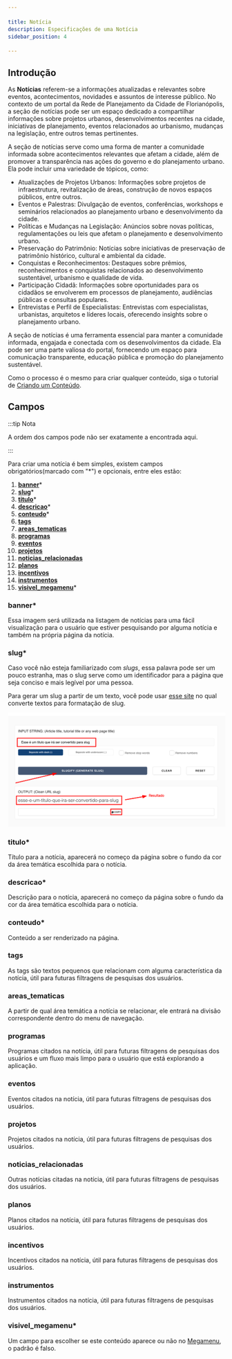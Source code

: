 ```yaml
---

title: Notícia
description: Especificações de uma Notícia
sidebar_position: 4

---
```


## Introdução

As __Notícias__ referem-se a informações atualizadas e relevantes sobre eventos, acontecimentos, novidades e assuntos de interesse público. No contexto de um portal da Rede de Planejamento da Cidade de Florianópolis, a seção de notícias pode ser um espaço dedicado a compartilhar informações sobre projetos urbanos, desenvolvimentos recentes na cidade, iniciativas de planejamento, eventos relacionados ao urbanismo, mudanças na legislação, entre outros temas pertinentes.

A seção de notícias serve como uma forma de manter a comunidade informada sobre acontecimentos relevantes que afetam a cidade, além de promover a transparência nas ações do governo e do planejamento urbano. Ela pode incluir uma variedade de tópicos, como:

- Atualizações de Projetos Urbanos: Informações sobre projetos de infraestrutura, revitalização de áreas, construção de novos espaços públicos, entre outros.
- Eventos e Palestras: Divulgação de eventos, conferências, workshops e seminários relacionados ao planejamento urbano e desenvolvimento da cidade.
- Políticas e Mudanças na Legislação: Anúncios sobre novas políticas, regulamentações ou leis que afetam o planejamento e desenvolvimento urbano.
- Preservação do Patrimônio: Notícias sobre iniciativas de preservação de patrimônio histórico, cultural e ambiental da cidade.
- Conquistas e Reconhecimentos: Destaques sobre prêmios, reconhecimentos e conquistas relacionados ao desenvolvimento sustentável, urbanismo e qualidade de vida.
- Participação Cidadã: Informações sobre oportunidades para os cidadãos se envolverem em processos de planejamento, audiências públicas e consultas populares.
- Entrevistas e Perfil de Especialistas: Entrevistas com especialistas, urbanistas, arquitetos e líderes locais, oferecendo insights sobre o planejamento urbano.

A seção de notícias é uma ferramenta essencial para manter a comunidade informada, engajada e conectada com os desenvolvimentos da cidade. Ela pode ser uma parte valiosa do portal, fornecendo um espaço para comunicação transparente, educação pública e promoção do planejamento sustentável.

Como o processo é o mesmo para criar qualquer conteúdo, siga o tutorial de [Criando um Conteúdo](/docs/guias/gestao-de-conteudo/criando.md).

## Campos

:::tip Nota

A ordem dos campos pode não ser exatamente a encontrada aqui.

:::

Para criar uma notícia é bem simples, existem campos obrigatórios(marcado com "*") e opcionais, entre eles estão:

1. [__banner__](#banner)*
2. [__slug__](#slug)*
3. [__titulo__](#titulo)*
4. [__descricao__](#descricao)*
5. [__conteudo__](#conteudo)*
6. [__tags__](#tags)
7. [__areas_tematicas__](#areas_tematicas)
8. [__programas__](#programas)
9. [__eventos__](#eventos)
10. [__projetos__](#projetos)
11. [__noticias_relacionadas__](#noticias_relacionadas)
12. [__planos__](#planos)
13. [__incentivos__](#incentivos)
14. [__instrumentos__](#instrumentos)
15. [__visivel_megamenu__](#visivel_megamenu)*

### banner*

Essa imagem será utilizada na listagem de notícias para uma fácil visualização para o usuário que estiver pesquisando por alguma notícia e também na própria página da notícia.

### slug*

Caso você não esteja familiarizado com _slugs_, essa palavra pode ser um pouco estranha, mas o slug serve como um identificador para a página que seja conciso e mais legível por uma pessoa.

Para gerar um slug a partir de um texto, você pode usar [esse site](https://slugify.online/) no qual converte textos para formatação de slug.

![Alt](images/generating-slug.png)

### titulo*

Título para a notícia, aparecerá no começo da página sobre o fundo da cor da área temática escolhida para o notícia.

### descricao*

Descrição para o notícia, aparecerá no começo da página sobre o fundo da cor da área temática escolhida para o notícia.

### conteudo*

Conteúdo a ser renderizado na página.

### tags

As tags são textos pequenos que relacionam com alguma característica da notícia, útil para futuras filtragens de pesquisas dos usuários.

### areas_tematicas

A partir de qual área temática a notícia se relacionar, ele entrará na divisão correspondente dentro do menu de navegação.

### programas

Programas citados na notícia, útil para futuras filtragens de pesquisas dos usuários e um fluxo mais limpo para o usuário que está explorando a aplicação.

### eventos

Eventos citados na notícia, útil para futuras filtragens de pesquisas dos usuários.

### projetos

Projetos citados na notícia, útil para futuras filtragens de pesquisas dos usuários.

### noticias_relacionadas

Outras notícias citadas na notícia, útil para futuras filtragens de pesquisas dos usuários.

### planos

Planos citados na notícia, útil para futuras filtragens de pesquisas dos usuários.

### incentivos

Incentivos citados na notícia, útil para futuras filtragens de pesquisas dos usuários.

### instrumentos

Instrumentos citados na notícia, útil para futuras filtragens de pesquisas dos usuários.

### visivel_megamenu*

Um campo para escolher se este conteúdo aparece ou não no [Megamenu](../interfaces/megamenu.md), o padrão é falso.
